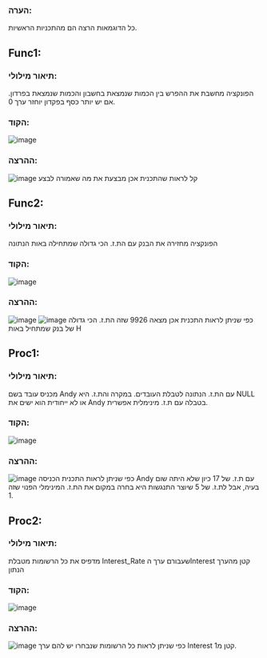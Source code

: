 ### הערה:
כל הדוגמאות הרצה הם מהתכניות הראשיות.
## Func1:
### תיאור מילולי:
הפונקציה מחשבת את ההפרש בין הכמות שנמצאת בחשבון והכמות שנמצאת בפרדון. אם יש יותר כסף בפקדון יוחזר ערך 0.
### הקוד:
![image](https://github.com/yosef147yosef/Mini-project-in-databases-Yosef-Halevi-Eliyahu-Shulman/assets/126463473/c8c9a9f1-8391-4a7a-b4af-eec213e4a679)
### ההרצה:
![image](https://github.com/yosef147yosef/Mini-project-in-databases-Yosef-Halevi-Eliyahu-Shulman/assets/126463473/1179e1a1-c0af-438a-baf5-95272f15533e)
קל לראות שהתכנית אכן מבצעת את מה שאמורה לבצע

## Func2:
### תיאור מילולי:
הפונקציה מחזירה את הבנק עם הת.ז. הכי גדולה שמתחילה באות הנתונה
### הקוד:
![image](https://github.com/yosef147yosef/Mini-project-in-databases-Yosef-Halevi-Eliyahu-Shulman/assets/126463473/a9461440-1948-4985-b695-20188ff8a29c)
### ההרצה:
![image](https://github.com/yosef147yosef/Mini-project-in-databases-Yosef-Halevi-Eliyahu-Shulman/assets/126463473/012ea0c6-b516-4e4c-b1c2-bf4e92ad860e)
![image](https://github.com/yosef147yosef/Mini-project-in-databases-Yosef-Halevi-Eliyahu-Shulman/assets/126463473/3d9eca69-cf28-4291-a93f-a033c8888fb1)
כפי שניתן לראות התכנית אכן מצאה 9926 שזה הת.ז. הכי גדולה של בנק שמתחיל באות H
## Proc1:
### תיאור מילולי:
מכניס עובד בשם Andy עם הת.ז. הנתונה לטבלת העובדים. במקרה והת.ז. היא NULL או לא ייחודית הוא ישים את Andy בטבלה עם ת.ז. מינימלית אפשרית.
### הקוד:
![image](https://github.com/yosef147yosef/Mini-project-in-databases-Yosef-Halevi-Eliyahu-Shulman/assets/126463473/6af819e3-b5b4-4e8f-85e8-3e9c2a5a31fd)
### ההרצה:
![image](https://github.com/yosef147yosef/Mini-project-in-databases-Yosef-Halevi-Eliyahu-Shulman/assets/126463473/f7706531-93f0-4f5e-aa6f-56537674a7cb)
כפי שניתן לראות התכנית הכניסה Andy עם ת.ז. של 17 כיון שלא היתה שום בעיה, אבל לת.ז. של 5 שיוצר התנגשות היא בחרה במקום את הת.ז. המינימלי הפנוי שזה 1.
## Proc2:
### תיאור מילולי:
מדפיס את כל הרשומות מטבלת Interest_Rate שעבורם ערך הInterest קטן מהערך הנתון
### הקוד:
![image](https://github.com/yosef147yosef/Mini-project-in-databases-Yosef-Halevi-Eliyahu-Shulman/assets/126463473/17cf46a8-5eaf-46f2-9453-ac01eb90e537)
### ההרצה:
![image](https://github.com/yosef147yosef/Mini-project-in-databases-Yosef-Halevi-Eliyahu-Shulman/assets/126463473/a615e6ce-e927-4afe-926c-e776f74fda76)
כפי שניתן לראות כל הרשומות שנבחרו יש להם ערך Interest קטן מ1.
